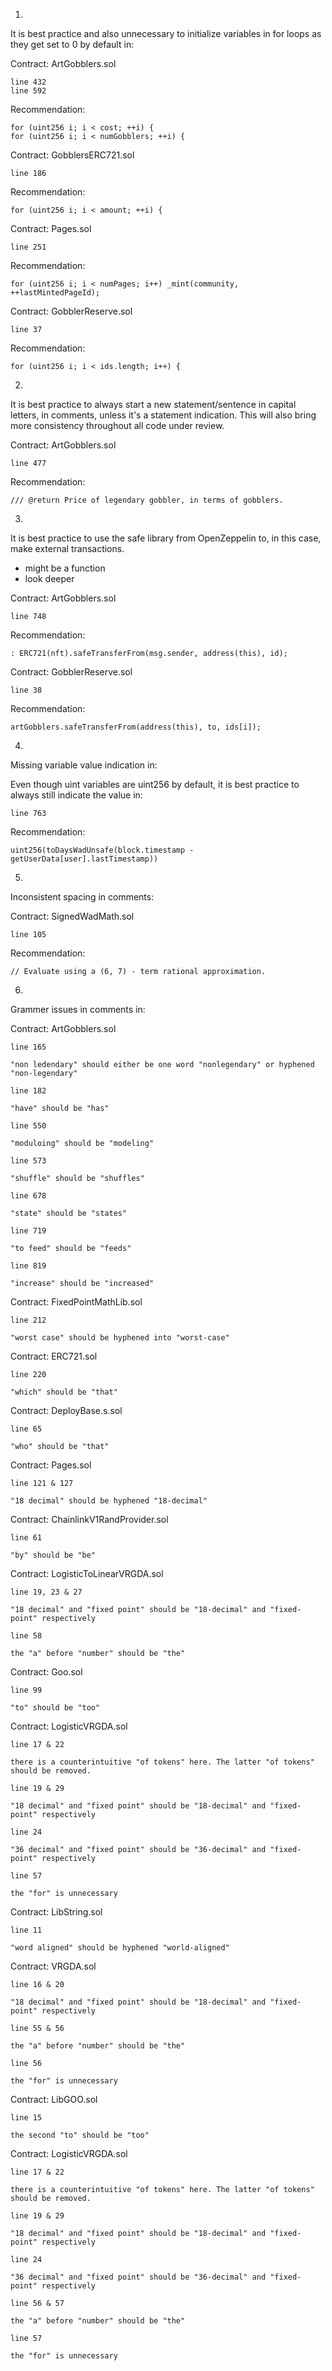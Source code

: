 1.

It is best practice and also unnecessary to initialize variables in for loops as they get set to 0 by default in:

Contract: ArtGobblers.sol

	line 432
	line 592
	
Recommendation:

	for (uint256 i; i < cost; ++i) {
	for (uint256 i; i < numGobblers; ++i) {
	
Contract: GobblersERC721.sol

	line 186
	
Recommendation:

	for (uint256 i; i < amount; ++i) {
	
Contract: Pages.sol

	line 251
	
Recommendation:

	for (uint256 i; i < numPages; i++) _mint(community, ++lastMintedPageId);
	
Contract: GobblerReserve.sol

	line 37
	
Recommendation:

	for (uint256 i; i < ids.length; i++) {

2.

It is best practice to always start a new statement/sentence in capital letters, in comments, unless it's a statement indication. 
This will also bring more consistency throughout all code under review.

Contract: ArtGobblers.sol

	line 477

Recommendation:

	/// @return Price of legendary gobbler, in terms of gobblers.
	
3. 

It is best practice to use the safe library from OpenZeppelin to, in this case, make external transactions. 
- might be a function
- look deeper

Contract: ArtGobblers.sol

	line 748
	
Recommendation:
	
	: ERC721(nft).safeTransferFrom(msg.sender, address(this), id);
	
Contract: GobblerReserve.sol

	line 38
	
Recommendation:

	artGobblers.safeTransferFrom(address(this), to, ids[i]);
	
4.

Missing variable value indication in:

Even though uint variables are uint256 by default, it is best practice to always still indicate the value in:

	line 763
	
Recommendation:

	uint256(toDaysWadUnsafe(block.timestamp - getUserData[user].lastTimestamp))
	
5.

Inconsistent spacing in comments:

Contract: SignedWadMath.sol

	line 105
	
Recommendation:

	// Evaluate using a (6, 7) - term rational approximation.
	
6.

Grammer issues in comments in:

Contract: ArtGobblers.sol

	line 165

	"non ledendary" should either be one word "nonlegendary" or hyphened "non-legendary"

	line 182

	"have" should be "has"	

	line 550

	"moduloing" should be "modeling"

	line 573

	"shuffle" should be "shuffles"

	line 678

	"state" should be "states"

	line 719

	"to feed" should be "feeds"

	line 819

	"increase" should be "increased"	
	
Contract: FixedPointMathLib.sol
	
	line 212

	"worst case" should be hyphened into "worst-case"
	
Contract: ERC721.sol
	
	line 220

	"which" should be "that"	
	
Contract: DeployBase.s.sol

	line 65

	"who" should be "that"
	
Contract: Pages.sol

	line 121 & 127

	"18 decimal" should be hyphened "18-decimal"

Contract: ChainlinkV1RandProvider.sol

	line 61

	"by" should be "be"
	
Contract: LogisticToLinearVRGDA.sol

	line 19, 23 & 27

	"18 decimal" and "fixed point" should be "18-decimal" and "fixed-point" respectively

	line 58

	the "a" before "number" should be "the"

Contract: Goo.sol

	line 99

	"to" should be "too"
	
Contract: LogisticVRGDA.sol


	line 17 & 22

	there is a counterintuitive "of tokens" here. The latter "of tokens" should be removed.

	line 19 & 29

	"18 decimal" and "fixed point" should be "18-decimal" and "fixed-point" respectively

	line 24

	"36 decimal" and "fixed point" should be "36-decimal" and "fixed-point" respectively

	line 57

	the "for" is unnecessary

Contract: LibString.sol

	line 11

	"word aligned" should be hyphened "world-aligned"
	
Contract: VRGDA.sol

	line 16 & 20

	"18 decimal" and "fixed point" should be "18-decimal" and "fixed-point" respectively

	line 55 & 56

	the "a" before "number" should be "the"

	line 56

	the "for" is unnecessary
	
Contract: LibGOO.sol

	line 15

	the second "to" should be "too"

Contract: LogisticVRGDA.sol


	line 17 & 22

	there is a counterintuitive "of tokens" here. The latter "of tokens" should be removed.

	line 19 & 29

	"18 decimal" and "fixed point" should be "18-decimal" and "fixed-point" respectively

	line 24

	"36 decimal" and "fixed point" should be "36-decimal" and "fixed-point" respectively

	line 56 & 57

	the "a" before "number" should be "the"

	line 57

	the "for" is unnecessary